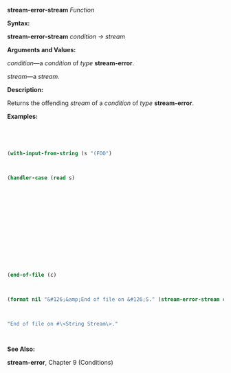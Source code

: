 **stream-error-stream** *Function* 



**Syntax:** 



**stream-error-stream** *condition → stream* 



**Arguments and Values:** 



*condition*—a *condition* of *type* **stream-error**. 



*stream*—a *stream*. 



**Description:** 



Returns the offending *stream* of a *condition* of *type* **stream-error**. 



**Examples:**
```lisp
 



(with-input-from-string (s "(FOO") 



(handler-case (read s) 







 



 



(end-of-file (c) 



(format nil "&#126;&amp;End of file on &#126;S." (stream-error-stream c))))) 



"End of file on #\<String Stream\>." 




```
**See Also:** 



**stream-error**, Chapter 9 (Conditions) 



